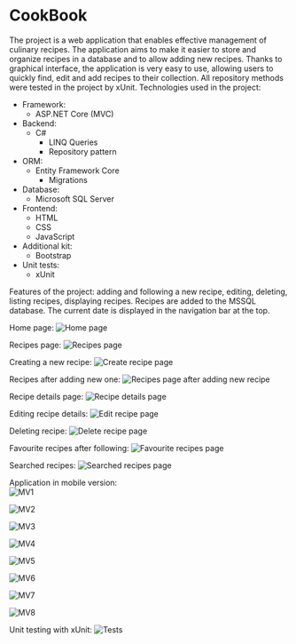 # CookBook

The project is a web application that enables effective management of culinary recipes. The application aims to make it easier to store and organize recipes in a database and to allow adding new recipes. Thanks to graphical interface, the application is very easy to use, allowing users to quickly find, edit and add recipes to their collection. All repository methods were tested in the project by xUnit. Technologies used in the project: 
- Framework:
  - ASP.NET Core (MVC)
- Backend:
  - C#
    - LINQ Queries
    - Repository pattern
- ORM:
  - Entity Framework Core
    - Migrations
- Database:
  - Microsoft SQL Server
- Frontend:
  - HTML
  - CSS
  - JavaScript
- Additional kit:
  - Bootstrap
- Unit tests:
  - xUnit

Features of the project: adding and following a new recipe, editing, deleting, listing recipes, displaying recipes. Recipes are added to the MSSQL database. The current date is displayed in the navigation bar at the top.

Home page:
![Home page](https://github.com/karoldziadkowiec/CookBook/blob/master/photos/0.png)

Recipes page:
![Recipes page](https://github.com/karoldziadkowiec/CookBook/blob/master/photos/1.png)

Creating a new recipe:
![Create recipe page](https://github.com/karoldziadkowiec/CookBook/blob/master/photos/2.png)

Recipes after adding new one:
![Recipes page after adding new recipe](https://github.com/karoldziadkowiec/CookBook/blob/master/photos/3.png)

Recipe details page:
![Recipe details page](https://github.com/karoldziadkowiec/CookBook/blob/master/photos/4.png)

Editing recipe details:
![Edit recipe page](https://github.com/karoldziadkowiec/CookBook/blob/master/photos/5.png)

Deleting recipe:
![Delete recipe page](https://github.com/karoldziadkowiec/CookBook/blob/master/photos/6.png)

Favourite recipes after following:
![Favourite recipes page](https://github.com/karoldziadkowiec/CookBook/blob/master/photos/7.png)

Searched recipes:
![Searched recipes page](https://github.com/karoldziadkowiec/CookBook/blob/master/photos/7.2.png)

Application in mobile version: <br/>
![MV1](https://github.com/karoldziadkowiec/CookBook/blob/master/photos/7.3.png)

![MV2](https://github.com/karoldziadkowiec/CookBook/blob/master/photos/8.png)

![MV3](https://github.com/karoldziadkowiec/CookBook/blob/master/photos/9.png)

![MV4](https://github.com/karoldziadkowiec/CookBook/blob/master/photos/10.png)

![MV5](https://github.com/karoldziadkowiec/CookBook/blob/master/photos/11.png)

![MV6](https://github.com/karoldziadkowiec/CookBook/blob/master/photos/12.png)

![MV7](https://github.com/karoldziadkowiec/CookBook/blob/master/photos/13.png)

![MV8](https://github.com/karoldziadkowiec/CookBook/blob/master/photos/14.png)

Unit testing with xUnit:
![Tests](https://github.com/karoldziadkowiec/CookBook/blob/master/photos/15.png)
